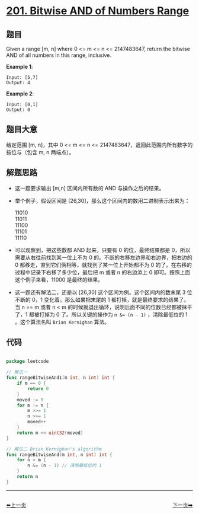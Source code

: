 # [201. Bitwise AND of Numbers Range](https://leetcode.com/problems/bitwise-and-of-numbers-range/)


## 题目

Given a range [m, n] where 0 <= m <= n <= 2147483647, return the bitwise AND of all numbers in this range, inclusive.

**Example 1**:

    Input: [5,7]
    Output: 4

**Example 2**:

    Input: [0,1]
    Output: 0

## 题目大意

给定范围 [m, n]，其中 0 <= m <= n <= 2147483647，返回此范围内所有数字的按位与（包含 m, n 两端点）。


## 解题思路

- 这一题要求输出 [m,n] 区间内所有数的 AND 与操作之后的结果。
- 举个例子，假设区间是 [26,30]，那么这个区间内的数用二进制表示出来为：

    11010  
    11011  
    11100   
    11101   
    11110  

- 可以观察到，把这些数都 AND 起来，只要有 0 的位，最终结果都是 0，所以需要从右往前找到某一位上不为 0 的。不断的右移左边界和右边界，把右边的 0 都移走，直到它们俩相等，就找到了某一位上开始都不为 0 的了。在右移的过程中记录下右移了多少位，最后把 m 或者 n 的右边添上 0 即可。按照上面这个例子来看，11000 是最终的结果。
- 这一题还有解法二，还是以 [26,30] 这个区间为例。这个区间内的数末尾 3 位不断的 0，1 变化着。那么如果把末尾的 1 都打掉，就是最终要求的结果了。当 n == m 或者 n < m 的时候就退出循环，说明后面不同的位数已经都被抹平了，1 都被打掉为 0 了。所以关键的操作为 `n &= (n - 1)` ，清除最低位的 1 。这个算法名叫 `Brian Kernighan` 算法。


## 代码

```go

package leetcode

// 解法一
func rangeBitwiseAnd1(m int, n int) int {
	if m == 0 {
		return 0
	}
	moved := 0
	for m != n {
		m >>= 1
		n >>= 1
		moved++
	}
	return m << uint32(moved)
}

// 解法二 Brian Kernighan's algorithm
func rangeBitwiseAnd(m int, n int) int {
	for n > m {
		n &= (n - 1) // 清除最低位的 1
	}
	return n
}

```


----------------------------------------------
<div style="display: flex;justify-content: space-between;align-items: center;">
<p><a href="https://books.halfrost.com/leetcode/ChapterFour/0200~0299/0200.Number-of-Islands/">⬅️上一页</a></p>
<p><a href="https://books.halfrost.com/leetcode/ChapterFour/0200~0299/0202.Happy-Number/">下一页➡️</a></p>
</div>
